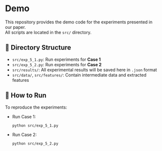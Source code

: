 # Demo

This repository provides the demo code for the experiments presented in our paper.  
All scripts are located in the `src/` directory.

## 📁 Directory Structure

- `src/exp_5_1.py`: Run experiments for **Case 1**
- `src/exp_5_2.py`: Run experiments for **Case 2**
- `src/results/`: All experimental results will be saved here in `.json` format
- `src/data/`, `src/features/`: Contain intermediate data and extracted features

## 🚀 How to Run

To reproduce the experiments:

- Run Case 1:

  ```bash
  python src/exp_5_1.py
  
- Run Case 2:

  ```bash
  python src/exp_5_2.py
